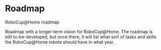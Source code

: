 # Roadmap
RoboCup@Home roadmap

Roadmap with a longer-term vision for RoboCup@Home. The roadmap is still to-be-developed, but once there, it will list what sort of tasks and skills the RoboCup@Home robots should have in what year. 
